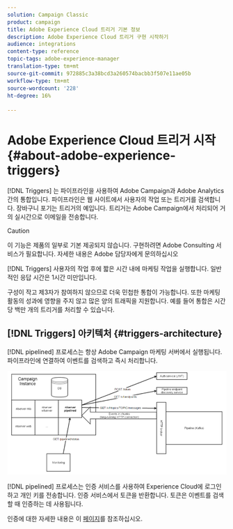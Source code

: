 ```yaml
---
solution: Campaign Classic
product: campaign
title: Adobe Experience Cloud 트리거 기본 정보
description: Adobe Experience Cloud 트리거 구현 시작하기
audience: integrations
content-type: reference
topic-tags: adobe-experience-manager
translation-type: tm+mt
source-git-commit: 972885c3a38bcd3a260574bacbb3f507e11ae05b
workflow-type: tm+mt
source-wordcount: '228'
ht-degree: 16%

---
```



# Adobe Experience Cloud 트리거 시작{#about-adobe-experience-triggers}

[!DNL Triggers] 는 파이프라인을 사용하여 Adobe Campaign과 Adobe Analytics 간의 통합입니다. 파이프라인은 웹 사이트에서 사용자의 작업 또는 트리거를 검색합니다. 장바구니 포기는 트리거의 예입니다. 트리거는 Adobe Campaign에서 처리되어 거의 실시간으로 이메일을 전송합니다.

>[!CAUTION]
>
>이 기능은 제품의 일부로 기본 제공되지 않습니다. 구현하려면 Adobe Consulting 서비스가 필요합니다. 자세한 내용은 Adobe 담당자에게 문의하십시오

[!DNL Triggers] 사용자의 작업 후에 짧은 시간 내에 마케팅 작업을 실행합니다. 일반적인 응답 시간은 1시간 미만입니다.

구성이 작고 제3자가 참여하지 않으므로 더욱 민첩한 통합이 가능합니다.
또한 마케팅 활동의 성과에 영향을 주지 않고 많은 양의 트래픽을 지원합니다. 예를 들어 통합은 시간당 백만 개의 트리거를 처리할 수 있습니다.

## [!DNL Triggers] 아키텍처  {#triggers-architecture}

[!DNL pipelined] 프로세스는 항상 Adobe Campaign 마케팅 서버에서 실행됩니다. 파이프라인에 연결하여 이벤트를 검색하고 즉시 처리합니다.

![](assets/triggers_2.png)

[!DNL pipelined] 프로세스는 인증 서비스를 사용하여 Experience Cloud에 로그인하고 개인 키를 전송합니다. 인증 서비스에서 토큰을 반환합니다. 토큰은 이벤트를 검색할 때 인증하는 데 사용됩니다.

인증에 대한 자세한 내용은 이 [페이지](../../integrations/using/configuring-adobe-io.md)를 참조하십시오.
